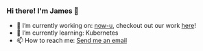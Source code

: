 ### Hi there! I'm James 👋

- 🔭 I’m currently working on: [now-u](https://now-u.com/), checkout out our work [here](https://github.com/now-u)!
- 🌱 I’m currently learning: Kubernetes
- 📫 How to reach me: [Send me an email](mailto:jamesnelgar@gmail.com)
